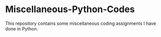 # Miscellaneous-Python-Codes
This repository contains some miscellaneous coding assignments I have done in Python.
